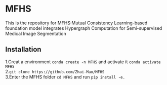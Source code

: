 # MFHS
This is the repository for MFHS:Mutual Consistency Learning-based foundation model integrates Hypergraph Computation for Semi-supervised Medical Image Segmentation
## Installation
1.Creat a environment  `conda create -n MFHS`  and activate it  `conda activate MFHS`  
2.`git clone https://github.com/Zhai-Mao/MFHS`  
3.Enter the MFHS folder `cd MFHS` and run  `pip install -e.`
